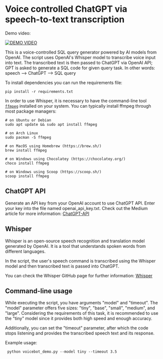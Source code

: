# Voice controlled ChatGPT via speech-to-text transcription
Demo video:

[![DEMO VIDEO](https://img.youtube.com/vi/RtHqt6pTdGw/0.jpg)](https://youtu.be/RtHqt6pTdGw)

This is a voice-controlled SQL query generator powered by AI models from OpenAI.
The script uses OpenAI's Whisper model to transcribe voice input into text. The transcribed text is then passed to ChatGPT via OpenAI API; GPT is asked to generate a SQL code for given query task. 
In other words:
speech --> ChatGPT --> SQL query



To install dependencies you can run the requirements file:

 ```
 pip install -r requirements.txt
 ```


In order to use Whisper, it is necessary to have the command-line tool [`ffmpeg`](https://ffmpeg.org/) installed on your system. You can typically install ffmpeg through most package managers:
```
# on Ubuntu or Debian
sudo apt update && sudo apt install ffmpeg

# on Arch Linux
sudo pacman -S ffmpeg

# on MacOS using Homebrew (https://brew.sh/)
brew install ffmpeg

# on Windows using Chocolatey (https://chocolatey.org/)
choco install ffmpeg

# on Windows using Scoop (https://scoop.sh/)
scoop install ffmpeg
```

## ChatGPT API

Generate an API key from your OpenAI account to use ChatGPT API. Enter your key into the file named openai_api_key.txt.
Check out the Medium article for more information:
[ChatGPT-API](https://openai.com/blog/introducing-chatgpt-and-whisper-apis)


## Whisper

Whisper is an open-source speech recognition and translation model generated by OpenAI. It is a tool that understands spoken words from different languages.

In the script, the user's speech command is transcribed using the Whisper model and then transcribed text is passed into ChatGPT.

You can check the Whisper GitHub page for further information:
[Whisper](https://github.com/openai/whisper)

## Command-line usage
While executing the script, you have arguments "model" and "timeout". The "model" parameter offers five sizes: "tiny", "base", "small", "medium", and "large". 
Considering the requirements of this task, it is recommended to use the "tiny" model since it provides both high speed and enough accuracy. 

Additionally, you can set the "timeout" parameter, after which the code stops listening and provides the transcribed speech text and its response.

Example usage:

```  python voicebot_demo.py --model tiny --timeout 3.5 ```


